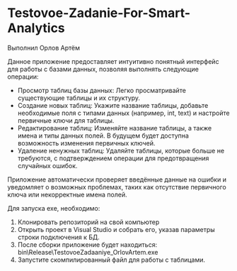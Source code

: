 # Testovoe-Zadanie-For-Smart-Analytics
Выполнил Орлов Артём

Данное приложение предоставляет интуитивно понятный интерфейс для работы с базами данных, позволяя выполнять следующие операции:
  - Просмотр таблиц базы данных: Легко просматривайте существующие таблицы и их структуру.
  - Создание новых таблиц: Укажите название таблицы, добавьте необходимые поля с типами данных (например, int, text) и настройте первичные ключи для таблицы.
  - Редактирование таблиц: Изменяйте название таблицы, а также имена и типы данных полей. В будущем будет доступна возможность изменения первичных ключей.
  - Удаление ненужных таблиц: Удаляйте таблицы, которые больше не требуются, с подтверждением операции для предотвращения случайных ошибок.

Приложение автоматически проверяет введённые данные на ошибки и уведомляет о возможных проблемах, таких как отсутствие первичного ключа или некорректные имена полей.

Для запуска exe, необходимо:
1. Клонировать репозиторий на свой компьютер
2. Открыть проект в Visual Studio и собрать его, указав параметры строки подключения к БД.
3. После сборки приложение будет находиться: bin\Release\TestovoeZadaaniye_OrlovArtem.exe
4. Запустите скомпилированный файл для работы с таблицами.

